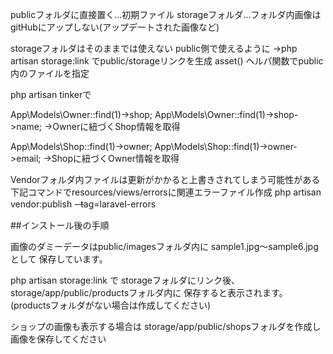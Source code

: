 publicフォルダに直接置く...初期ファイル
storageフォルダ...フォルダ内画像はgitHubにアップしない(アップデートされた画像など)

storageフォルダはそのままでは使えない
public側で使えるように
->php artisan storage:link でpublic/storageリンクを生成
asset() ヘルパ関数でpublic内のファイルを指定

php artisan tinkerで

App\Models\Owner::find(1)->shop;
App\Models\Owner::find(1)->shop->name;
->Ownerに紐づくShop情報を取得

App\Models\Shop::find(1)->owner;
App\Models\Shop::find(1)->owner->email;
->Shopに紐づくOwner情報を取得

Vendorフォルダ内ファイルは更新がかかると上書きされてしまう可能性がある
下記コマンドでresources/views/errorsに関連エラーファイル作成
php artisan vendor:publish - ̶tag=laravel-errors

##インストール後の手順

画像のダミーデータはpublic/imagesフォルダ内に
sample1.jpg〜sample6.jpgとして
保存しています。

php artisan storage:link で
storageフォルダにリンク後、
storage/app/public/productsフォルダ内に
保存すると表示されます。
(productsフォルダがない場合は作成してください)

ショップの画像も表示する場合は
storage/app/public/shopsフォルダを作成し
画像を保存してください

